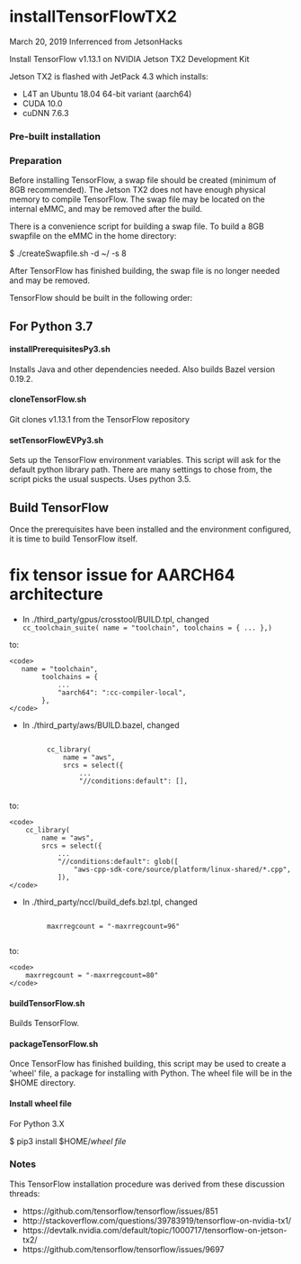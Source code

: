 # installTensorFlowTX2
March 20, 2019
Inferrenced from JetsonHacks

Install TensorFlow v1.13.1 on NVIDIA Jetson TX2 Development Kit

Jetson TX2 is flashed with JetPack 4.3 which installs:
* L4T an Ubuntu 18.04 64-bit variant (aarch64)
* CUDA 10.0
* cuDNN 7.6.3

### Pre-built installation

### Preparation
Before installing TensorFlow, a swap file should be created (minimum of 8GB recommended). The Jetson TX2 does not have enough physical memory to compile TensorFlow. The swap file may be located on the internal eMMC, and may be removed after the build.

There is a convenience script for building a swap file. To build a 8GB swapfile on the eMMC in the home directory:

$ ./createSwapfile.sh -d ~/ -s 8

After TensorFlow has finished building, the swap file is no longer needed and may be removed.

TensorFlow should be built in the following order:


## For Python 3.7

#### installPrerequisitesPy3.sh
Installs Java and other dependencies needed. Also builds Bazel version 0.19.2.

#### cloneTensorFlow.sh
Git clones v1.13.1 from the TensorFlow repository 

#### setTensorFlowEVPy3.sh
Sets up the TensorFlow environment variables. This script will ask for the default python library path. There are many settings to chose from, the script picks the usual suspects. Uses python 3.5.

## Build TensorFlow
Once the prerequisites have been installed and the environment configured, it is time to build TensorFlow itself.

# fix tensor issue for AARCH64 architecture

- In ./third_party/gpus/crosstool/BUILD.tpl, changed
	<code>
	   cc_toolchain_suite(
			name = "toolchain",
			toolchains = {
				...
			},)
	</code>
	
to: 

    <code>
	   name = "toolchain",
			toolchains = {
				...
				"aarch64": ":cc-compiler-local",
			},
	</code>
	
- In ./third_party/aws/BUILD.bazel, changed

    <code>
		cc_library(
			name = "aws",
			srcs = select({
				...
				"//conditions:default": [],
	</code>
	
to:

    <code>
		cc_library(
			name = "aws",
			srcs = select({
				...
				"//conditions:default": glob([
					"aws-cpp-sdk-core/source/platform/linux-shared/*.cpp",
				]),
	</code>

- In ./third_party/nccl/build_defs.bzl.tpl, changed

	<code>
		maxrregcount = "-maxrregcount=96"
	</code>
	
to:

	<code>
		maxrregcount = "-maxrregcount=80"
	</code>

#### buildTensorFlow.sh
Builds TensorFlow.

#### packageTensorFlow.sh
Once TensorFlow has finished building, this script may be used to create a 'wheel' file, a package for installing with Python. The wheel file will be in the $HOME directory.

#### Install wheel file

For Python 3.X

$ pip3 install $HOME/<em>wheel file</em> 


### Notes
This TensorFlow installation procedure was derived from these discussion threads: 

<ul>
<li>https://github.com/tensorflow/tensorflow/issues/851</li>
<li>http://stackoverflow.com/questions/39783919/tensorflow-on-nvidia-tx1/</li>
<li>https://devtalk.nvidia.com/default/topic/1000717/tensorflow-on-jetson-tx2/</li>
<li>https://github.com/tensorflow/tensorflow/issues/9697</li>
</ul>


